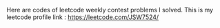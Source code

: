 Here are codes of leetcode weekly contest problems I solved.
This is my leetcode profile link  : https://leetcode.com/JSW7524/
